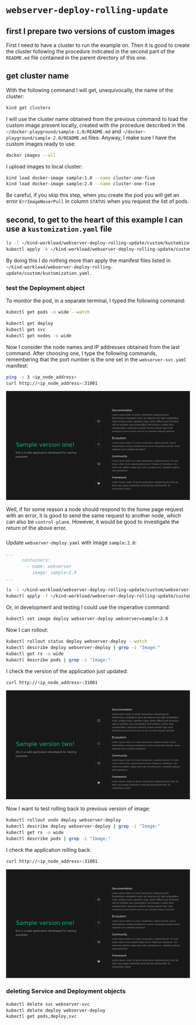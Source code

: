 # `webserver-deploy-rolling-update`

## first I prepare two versions of custom images

First I need to have a cluster to run the example on.
Then it is good to create the cluster following the procedure indicated in the second part of the `README.md` file contained in the parent directory of this one.

## get cluster name

With the following command I will get, unequivocally, the name of the cluster:

```bash
kind get clusters
```

I will use the cluster name obtained from the previous command to load the custom image present locally, created with the procedure described in the `~/docker-playground/sample-1.0/README.md` and `~/docker-playground/sample-2.0/README.md` files:
Anyway, I make sure I have the custom images ready to use:

```bash
docker images --all
```

I upload images to local cluster:

```bash
kind load docker-image sample:1.0 --name cluster-one-five
kind load docker-image sample:2.0 --name cluster-one-five
```

Be careful, if you skip this step, when you create the pod you will get an error `ErrImageNeverPull` in column `STATUS` when you request the list of pods.

## second, to get to the heart of this example I can use a `kustomization.yaml` file

```bash
ls -l ~/kind-workload/webserver-deploy-rolling-update/custom/kustomization.yaml
kubectl apply -k ~/kind-workload/webserver-deploy-rolling-update/custom/
```

By doing this I do nothing more than apply the manifest files listed in `~/kind-workload/webserver-deploy-rolling-update/custom/kustomization.yaml`.

### test the Deployment object

To monitor the pod, in a separate terminal, I typed the following command:

```bash
kubectl get pods -o wide --watch
```

```bash
kubectl get deploy
kubectl get svc
kubectl get nodes -o wide
```

Now I consider the node names and IP addresses obtained from the last command.
After choosing one, I type the following commands, remembering that the port number is the one set in the `webserver-svc.yaml` manifest:

```bash
ping -c 3 <ip_node_address>
curl http://<ip_node_address>:31001
```

![sample one](./screenshots/sample-one.png)

Well, if for some reason a node should respond to the home page request with an error, it is good to send the same request to another node, which can also be `control-plane`.
However, it would be good to investigate the return of the above error.

### 

Update `webserver-deploy.yaml` with image `sample:2.0`:

```yaml
...
      containers:
        - name: webserver
          image: sample:2.0
...
```

```bash
ls -l ~/kind-workload/webserver-deploy-rolling-update/custom/webserver-deploy.yaml
kubectl apply -f ~/kind-workload/webserver-deploy-rolling-update/custom/webserver-deploy.yaml
```

Or, in development and testing I could use the imperative command:

```bash
kubectl set image deploy webserver-deploy webserver=sample:2.0
```

Now I can rollout:

```bash
kubectl rollout status deploy webserver-deploy --watch
kubectl describe deploy webserver-deploy | grep -i "Image:"
kubectl get rs -o wide
kubectl describe pods | grep -i "Image:"
```

I check the version of the application just updated:

```bash
curl http://<ip_node_address>:31001
```

![sample two](./screenshots/sample-two.png)

Now I want to test rolling back to previous version of image:

```bash
kubectl rollout undo deploy webserver-deploy
kubectl describe deploy webserver-deploy | grep -i "Image:"
kubectl get rs -o wide
kubectl describe pods | grep -i "Image:"
```

I check the application rolling back:

```bash
curl http://<ip_node_address>:31001
```

![sample one](./screenshots/sample-one.png)

### deleting Service and Deployment objects

```bash
kubectl delete svc webserver-svc
kubectl delete deploy webserver-deploy
kubectl get pods,deploy,svc
```
